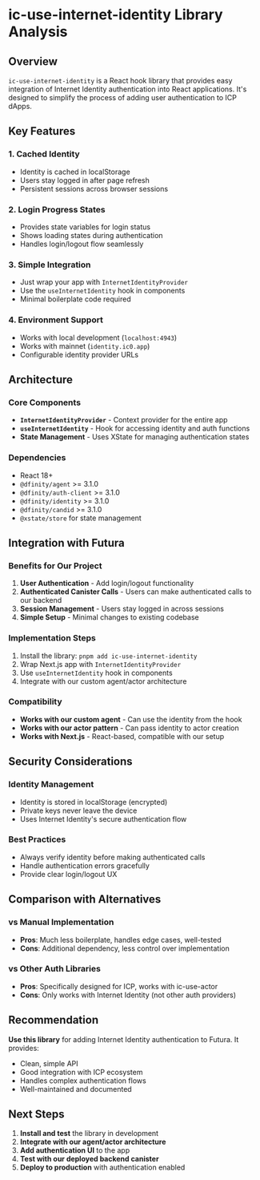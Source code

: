 # ic-use-internet-identity Library Analysis

## Overview

`ic-use-internet-identity` is a React hook library that provides easy integration of Internet Identity authentication into React applications. It's designed to simplify the process of adding user authentication to ICP dApps.

## Key Features

### 1. **Cached Identity**

- Identity is cached in localStorage
- Users stay logged in after page refresh
- Persistent sessions across browser sessions

### 2. **Login Progress States**

- Provides state variables for login status
- Shows loading states during authentication
- Handles login/logout flow seamlessly

### 3. **Simple Integration**

- Just wrap your app with `InternetIdentityProvider`
- Use the `useInternetIdentity` hook in components
- Minimal boilerplate code required

### 4. **Environment Support**

- Works with local development (`localhost:4943`)
- Works with mainnet (`identity.ic0.app`)
- Configurable identity provider URLs

## Architecture

### Core Components

- **`InternetIdentityProvider`** - Context provider for the entire app
- **`useInternetIdentity`** - Hook for accessing identity and auth functions
- **State Management** - Uses XState for managing authentication states

### Dependencies

- React 18+
- `@dfinity/agent` >= 3.1.0
- `@dfinity/auth-client` >= 3.1.0
- `@dfinity/identity` >= 3.1.0
- `@dfinity/candid` >= 3.1.0
- `@xstate/store` for state management

## Integration with Futura

### Benefits for Our Project

1. **User Authentication** - Add login/logout functionality
2. **Authenticated Canister Calls** - Users can make authenticated calls to our backend
3. **Session Management** - Users stay logged in across sessions
4. **Simple Setup** - Minimal changes to existing codebase

### Implementation Steps

1. Install the library: `pnpm add ic-use-internet-identity`
2. Wrap Next.js app with `InternetIdentityProvider`
3. Use `useInternetIdentity` hook in components
4. Integrate with our custom agent/actor architecture

### Compatibility

- **Works with our custom agent** - Can use the identity from the hook
- **Works with our actor pattern** - Can pass identity to actor creation
- **Works with Next.js** - React-based, compatible with our setup

## Security Considerations

### Identity Management

- Identity is stored in localStorage (encrypted)
- Private keys never leave the device
- Uses Internet Identity's secure authentication flow

### Best Practices

- Always verify identity before making authenticated calls
- Handle authentication errors gracefully
- Provide clear login/logout UX

## Comparison with Alternatives

### vs Manual Implementation

- **Pros**: Much less boilerplate, handles edge cases, well-tested
- **Cons**: Additional dependency, less control over implementation

### vs Other Auth Libraries

- **Pros**: Specifically designed for ICP, works with ic-use-actor
- **Cons**: Only works with Internet Identity (not other auth providers)

## Recommendation

**Use this library** for adding Internet Identity authentication to Futura. It provides:

- Clean, simple API
- Good integration with ICP ecosystem
- Handles complex authentication flows
- Well-maintained and documented

## Next Steps

1. **Install and test** the library in development
2. **Integrate with our agent/actor architecture**
3. **Add authentication UI** to the app
4. **Test with our deployed backend canister**
5. **Deploy to production** with authentication enabled
